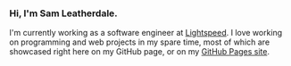 ### Hi, I'm Sam Leatherdale.

I'm currently working as a software engineer at [Lightspeed](https://github.com/lightspeed). I love working on programming and web projects in my spare time, most of which are showcased right here on my GitHub page, or on my [GitHub Pages site](https://samleatherdale.github.io).
